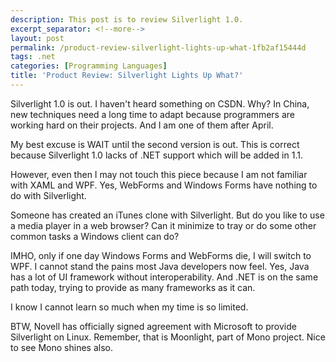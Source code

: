 ```yaml
---
description: This post is to review Silverlight 1.0.
excerpt_separator: <!--more-->
layout: post
permalink: /product-review-silverlight-lights-up-what-1fb2af15444d
tags: .net
categories: [Programming Languages]
title: 'Product Review: Silverlight Lights Up What?'
---
```

Silverlight 1.0 is out. I haven't heard something on CSDN. Why? In China, new techniques need a long time to adapt because programmers are working hard on their projects. And I am one of them after April.
<!--more-->

My best excuse is WAIT until the second version is out. This is correct because Silverlight 1.0 lacks of .NET support which will be added in 1.1.

However, even then I may not touch this piece because I am not familiar with XAML and WPF. Yes, WebForms and Windows Forms have nothing to do with Silverlight.

Someone has created an iTunes clone with Silverlight. But do you like to use a media player in a web browser? Can it minimize to tray or do some other common tasks a Windows client can do?

IMHO, only if one day Windows Forms and WebForms die, I will switch to WPF. I cannot stand the pains most Java developers now feel. Yes, Java has a lot of UI framework without interoperability. And .NET is on the same path today, trying to provide as many frameworks as it can.

I know I cannot learn so much when my time is so limited.

BTW, Novell has officially signed agreement with Microsoft to provide Silverlight on Linux. Remember, that is Moonlight, part of Mono project. Nice to see Mono shines also.
